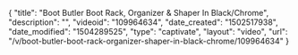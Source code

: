 {
    "title": "Boot Butler Boot Rack, Organizer &amp; Shaper In Black\/Chrome",
    "description": "",
    "videoid": "109964634",
    "date_created": "1502517938",
    "date_modified": "1504289525",
    "type": "captivate",
    "layout": "video",
    "url": "\/v\/boot-butler-boot-rack-organizer-shaper-in-black-chrome\/109964634"
}